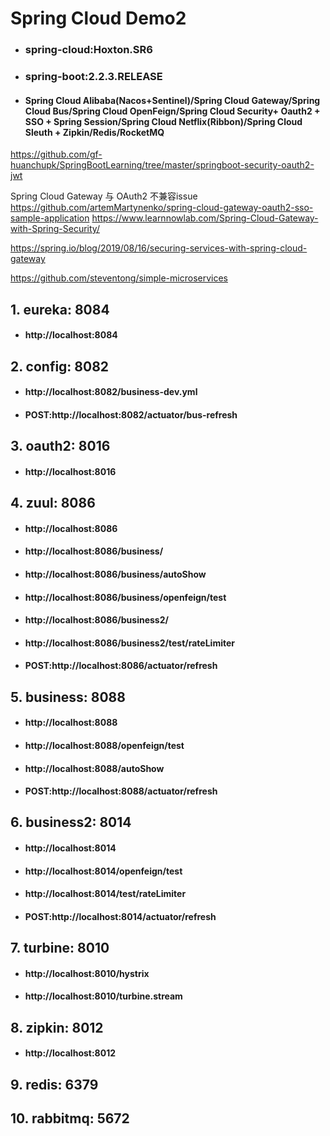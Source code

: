# Spring Cloud Demo2
- ### spring-cloud:Hoxton.SR6
- ### spring-boot:2.2.3.RELEASE
- #### Spring Cloud Alibaba(Nacos+Sentinel)/Spring Cloud Gateway/Spring Cloud Bus/Spring Cloud OpenFeign/Spring Cloud Security+ Oauth2 + SSO + Spring Session/Spring Cloud Netflix(Ribbon)/Spring Cloud Sleuth + Zipkin/Redis/RocketMQ

https://github.com/gf-huanchupk/SpringBootLearning/tree/master/springboot-security-oauth2-jwt

Spring Cloud Gateway 与 OAuth2 不兼容issue
https://github.com/artemMartynenko/spring-cloud-gateway-oauth2-sso-sample-application
https://www.learnnowlab.com/Spring-Cloud-Gateway-with-Spring-Security/

https://spring.io/blog/2019/08/16/securing-services-with-spring-cloud-gateway

https://github.com/steventong/simple-microservices

## 1. eureka:      8084
- #### http://localhost:8084


## 2. config:      8082
- #### http://localhost:8082/business-dev.yml
- #### POST:http://localhost:8082/actuator/bus-refresh

## 3. oauth2:      8016   
- #### http://localhost:8016

## 4. zuul:     8086
- #### http://localhost:8086
- #### http://localhost:8086/business/
- #### http://localhost:8086/business/autoShow
- #### http://localhost:8086/business/openfeign/test
- #### http://localhost:8086/business2/
- #### http://localhost:8086/business2/test/rateLimiter
- #### POST:http://localhost:8086/actuator/refresh

## 5. business:    8088
- #### http://localhost:8088
- #### http://localhost:8088/openfeign/test
- #### http://localhost:8088/autoShow
- #### POST:http://localhost:8088/actuator/refresh

## 6. business2:   8014
- #### http://localhost:8014
- #### http://localhost:8014/openfeign/test
- #### http://localhost:8014/test/rateLimiter
- #### POST:http://localhost:8014/actuator/refresh

## 7. turbine:     8010
- #### http://localhost:8010/hystrix
- #### http://localhost:8010/turbine.stream

## 8. zipkin:         8012
- #### http://localhost:8012

## 9. redis:         6379

## 10. rabbitmq:         5672
